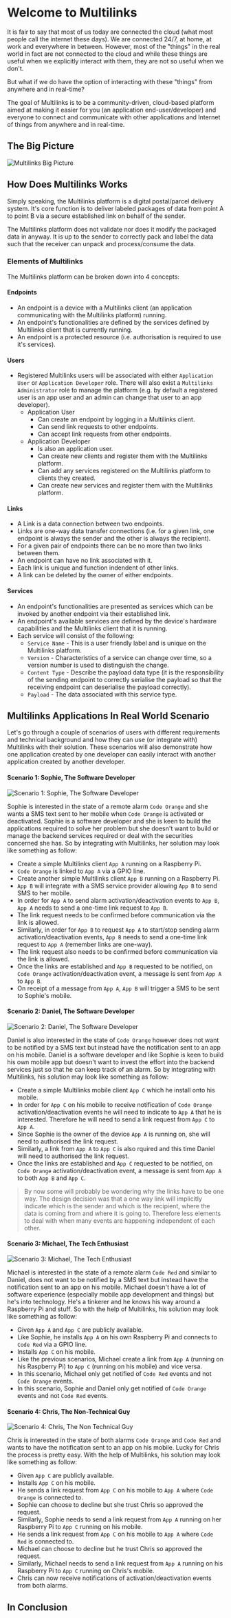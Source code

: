 # Welcome to Multilinks

It is fair to say that most of us today are connected the cloud (what most people call the internet these days). We are connected 24/7, at home, at work and everywhere in between. However, most of the "things" in the real world in fact are not connected to the cloud and while these things are useful when we explicitly interact with them, they are not so useful when we don't.

But what if we do have the option of interacting with these "things" from anywhere and in real-time?

The goal of Multilinks is to be a community-driven, cloud-based platform aimed at making it easier for you (an application end-user/developer) and everyone to connect and communicate with other applications and Internet of things from anywhere and in real-time.

## The Big Picture

![Multilinks Big Picture](doc_assets/the_big_picture.gif "The big picture")

## How Does Multilinks Works

Simply speaking, the Multilinks platform is a digital postal/parcel delivery system. It's core function is to deliver labeled packages of data from point A to point B via a secure established link on behalf of the sender.

The Multilinks platform does not validate nor does it modify the packaged data in anyway. It is up to the sender to correctly pack and label the data such that the receiver can unpack and process/consume the data.

### Elements of Multilinks

The Multilinks platform can be broken down into 4 concepts:

#### Endpoints

   * An endpoint is a device with a Multilinks client (an application communicating with the Multilinks platform) running.
   * An endpoint's functionalities are defined by the services defined by Multilinks client that is currently running.
   * An endpoint is a protected resource (i.e. authorisation is required to use it's services).

#### Users

   * Registered Multilinks users will be associated with either `Application User` or `Application Developer` role. There will also exist a `Multilinks Administrator` role to manage the platform (e.g. by default a registered user is an app user and an admin can change that user to an app developer).
      + Application User
         - Can create an endpoint by logging in a Multilinks client.
         - Can send link requests to other endpoints.
         - Can accept link requests from other endpoints.
      + Application Developer
         - Is also an application user.
         - Can create new clients and register them with the Multilinks platform.
         - Can add any services registered on the Multilinks platform to clients they created.
         - Can create new services and register them with the Multilinks platform.

#### Links

   * A Link is a data connection between two endpoints.
   * Links are one-way data transfer connections (i.e. for a given link, one endpoint is always the sender and the other is always the recipient).
   * For a given pair of endpoints there can be no more than two links between them.
   * An endpoint can have no link associated with it.
   * Each link is unique and function indendent of other links.
   * A link can be deleted by the owner of either endpoints.

#### Services

   * An endpoint's functionalities are presented as services which can be invoked by another endpoint via their established link.
   * An endpoint's available services are defined by the device's hardware capabilities and the Multilinks client that it is running.
   * Each service will consist of the following:
      + `Service Name` - This is a user friendly label and is unique on the Multilinks platform.
      + `Version` - Characteristics of a service can change over time, so a version number is used to distinguish the change.
      + `Content Type` - Describe the payload data type (it is the responsibility of the sending endpoint to correctly serialise the payload so that the receiving endpoint can deserialise the payload correctly).
      + `Payload` - The data associated with this service type.

## Multilinks Applications In Real World Scenario

Let's go through a couple of scenarios of users with different requirements and technical background and how they can use (or integrate with) Multilinks with their solution. These scenarios will also demonstrate how one application created by one developer can easily interact with another application created by another developer.

#### Scenario 1: Sophie, The Software Developer

![Scenario 1: Sophie, The Software Developer](doc_assets/scenario_1_sophie.gif "Scenario 1: Sophie, The Software Developer")

Sophie is interested in the state of a remote alarm `Code Orange` and she wants a SMS text sent to her mobile when `Code Orange` is activated or deactivated.
Sophie is a software developer and she is keen to build the applications required to solve her problem but she doesn't want to build or manage the backend services required or deal with the securities concerned she has. So by integrating with Multilinks, her solution may look like something as follow:

   * Create a simple Multilinks client `App A` running on a Raspberry Pi.
   * `Code Orange` is linked to `App A` via a GPIO line.
   * Create another simple Multilinks client `App B` running on a Raspberry Pi.
   * `App B` will integrate with a SMS service provider allowing `App B` to send SMS to her mobile.
   * In order for `App A` to send alarm activation/deactivation events to `App B`, `App A` needs to send a one-time link request to `App B`.
   * The link request needs to be confirmed before communication via the link is allowed.
   * Similarly, in order for `App B` to request `App A` to start/stop sending alarm activation/deactivation events, `App B` needs to send a one-time link request to `App A` (remember links are one-way).
   * The link request also needs to be confirmed before communication via the link is allowed.
   * Once the links are established and `App B` requested to be notified, on `Code Orange` activation/deactivation event, a message is sent from `App A` to `App B`.
   * On receipt of a message from `App A`, `App B` will trigger a SMS to be sent to Sophie's mobile.

#### Scenario 2: Daniel, The Software Developer

![Scenario 2: Daniel, The Software Developer](doc_assets/scenario_2_daniel.gif "Scenario 2: Daniel, The Software Developer")

Daniel is also interested in the state of `Code Orange` however does not want to be notified by a SMS text but instead have the notification sent to an app on his mobile.
Daniel is a software developer and like Sophie is keen to build his own mobile app but doesn't want to invest the effort into the backend services just so that he can keep track of an alarm. So by integrating with Multilinks, his solution may look like something as follow:

   * Create a simple Multilinks mobile client `App C` which he install onto his mobile.
   * In order for `App C` on his mobile to receive notification of `Code Orange` activation/deactivation events he will need to indicate to `App A` that he is interested. Therefore he will need to send a link request from `App C` to `App A`.
   * Since Sophie is the owner of the device `App A` is running on, she will need to authorised the link request.
   * Similarly, a link from `App A` to `App C` is also rquired and this time Daniel will need to authorised the link request.
   * Once the links are established and `App C` requested to be notified, on `Code Orange` activation/deactivation event, a message is sent from `App A` to both `App B` and `App C`.

> By now some will probably be wondering why the links have to be one way. The design decision was that a one way link will implicitly indicate which is the sender and which is the recipient, where the data is coming from and where it is going to. Therefore less elements to deal with when many events are happening independent of each other.

#### Scenario 3: Michael, The Tech Enthusiast

![Scenario 3: Michael, The Tech Enthusiast](doc_assets/scenario_3_michael.gif "Scenario 3: Michael, The Tech Enthusiast")

Michael is interested in the state of a remote alarm `Code Red` and similar to Daniel, does not want to be notified by a SMS text but instead have the notification sent to an app on his mobile.
Michael doesn't have a lot of software experience (especially mobile app development and things) but he's into technology. He's a tinkerer and he knows his way around a Raspberry Pi and stuff. So with the help of Multilinks, his solution may look like something as follow:

   * Given `App A` and `App C` are publicly available.
   * Like Sophie, he installs `App A` on his own Raspberry Pi and connects to `Code Red` via a GPIO line.
   * Installs `App C` on his mobile.
   * Like the previous scenarios, Michael create a link from `App A` (running on his Raspberry Pi) to `App C` (running on his mobile) and vice versa.
   * In this scenario, Michael only get notified of `Code Red` events and not `Code Orange` events.
   * In this scenario, Sophie and Daniel only get notified of `Code Orange` events and not `Code Red` events.

#### Scenario 4: Chris, The Non-Technical Guy

![Scenario 4: Chris, The Non Technical Guy](doc_assets/scenario_4_chris.gif "Scenario 4: Chris, The Non Technical Guy")

Chris is interested in the state of both alarms `Code Orange` and `Code Red` and wants to have the notification sent to an app on his mobile. Lucky for Chris the process is pretty easy. With the help of Multilinks, his solution may look like something as follow:

   * Given `App C` are publicly available.
   * Installs `App C` on his mobile.
   * He sends a link request from `App C` on his mobile to `App A` where `Code Orange` is connected to.
   * Sophie can choose to decline but she trust Chris so approved the request.
   * Similarly, Sophie needs to send a link request from `App A` running on her Raspberry Pi to `App C` running on his mobile.
   * He sends a link request from `App C` on his mobile to `App A` where `Code Red` is connected to.
   * Michael can choose to decline but he trust Chris so approved the request.
   * Similarly, Michael needs to send a link request from `App A` running on his Raspberry Pi to `App C` running on Chris's mobile.
   * Chris can now receive notifications of activation/deactivation events from both alarms.

## In Conclusion